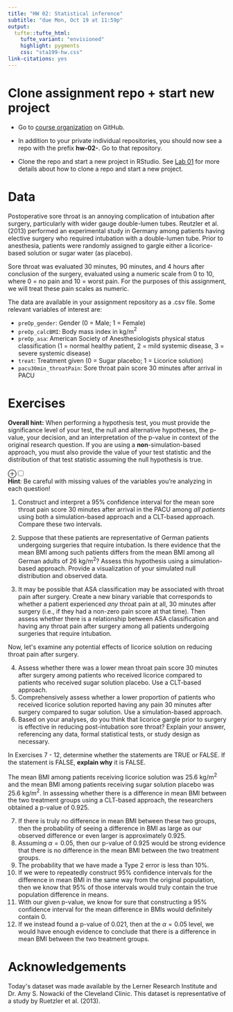 ```yaml
---
title: "HW 02: Statistical inference"
subtitle: "due Mon, Oct 19 at 11:59p"
output: 
  tufte::tufte_html:
    tufte_variant: "envisioned"
    highlight: pygments
    css: "sta199-hw.css"
link-citations: yes
---
```


# Clone assignment repo + start new project

- Go to [course organization](https://www.github.com/sta199-fa20-002) on GitHub.

- In addition to your private individual repositories, you should now see a repo with the prefix **hw-02-**. Go to that repository.
  
- Clone the repo and start a new project in RStudio. See [Lab 01](https://sta199-fa20-002.netlify.app/labs/lab-01-hello-r.html) for more details about how to clone a repo and start a new project.

# Data

Postoperative sore throat is an annoying complication of intubation after 
surgery, particularly with wider gauge double-lumen tubes. Reutzler et al. 
(2013) performed an experimental study in Germany among patients having elective
surgery who required intubation with a double-lumen tube. Prior to anesthesia, 
patients were randomly assigned to gargle either a licorice-based solution or sugar water (as placebo). 

Sore throat was evaluated 30 minutes, 90 minutes, and 4 hours 
after conclusion of the surgery, evaluated using a numeric scale from 0 to 10,
where 0 = no pain and 10 = worst pain. For the purposes of this assignment, we
will treat these pain scales as numeric.

The data are available in your assignment repository as a .csv file. Some 
relevant variables of interest are:

- `preOp_gender`: Gender (0 = Male; 1 = Female)
- `preOp_calcBMI`: Body mass index in kg/m$^2$
- `preOp_asa`: American Society of Anesthesiologists physical status 
classification (1 = normal healthy patient, 2 = mild systemic disease, 3 = 
severe systemic disease)
- `treat`: Treatment given (0 = Sugar placebo; 1 = Licorice solution)
- `pacu30min_throatPain`: Sore throat pain score 30 minutes after arrival in 
PACU

# Exercises

**Overall hint:** When performing a hypothesis test, you must provide the 
significance level of your test, the null and alternative hypotheses, the 
p-value, your decision, and an interpretation of the p-value in context of the 
original research question. If you are using a **non**-simulation-based 
approach, you must also provide the value of your test statistic and the 
distribution of that test statistic assuming the null hypothesis is true.

<label for="tufte-mn-" class="margin-toggle">&#8853;</label><input type="checkbox" id="tufte-mn-" class="margin-toggle"><span class="marginnote"><span style="display: block;"><strong>Hint</strong>: Be careful with missing values of the variables you’re analyzing in each question!</span></span>

1. Construct and interpret a 95% confidence interval for the mean sore throat 
pain score 30 minutes after arrival in the PACU among *all patients* using both
a simulation-based approach and a CLT-based approach. Compare these two 
intervals.

2. Suppose that these patients are representative of German patients undergoing 
surgeries that require intubation. Is there evidence that the mean BMI among
such patients differs from the mean BMI among all German adults of 26 kg/m$^2$?
Assess this hypothesis using a simulation-based approach. 
Provide a visualization of your simulated null distribution and observed data.

3. It may be possible that ASA classification may be associated with throat 
pain after surgery. Create a new binary variable that corresponds to whether
a patient experienced *any* throat pain at all, 30 minutes after surgery (i.e.,
if they had a non-zero pain score at that time). Then assess whether
there is a relationship between ASA classification and having any throat pain
after surgery among all patients undergoing surgeries that require intubation.

Now, let's examine any potential effects of licorice solution on reducing
throat pain after surgery.

4. Assess whether there was a lower mean throat pain 
score 30 minutes after surgery among patients who received licorice compared
to patients who received sugar solution placebo. Use a CLT-based approach.
5. Comprehensively assess whether a lower proportion of patients who received
licorice solution reported having any pain 30 minutes after surgery compared
to sugar solution. Use a simulation-based approach.
6. Based on your analyses, do you think that licorice gargle prior to surgery is
effective in reducing post-intubation sore throat? Explain your answer, 
referencing any data, formal statistical tests, or study design as necessary.

In Exercises 7 - 12, determine whether the statements are TRUE or FALSE. If the 
statement is FALSE, **explain why** it is FALSE.

The mean BMI among patients receiving licorice solution was 25.6 kg/m$^2$ and
the mean BMI among patients receiving sugar solution placebo was 25.6 kg/m$^2$.
In assessing whether there is a difference in mean BMI between the two treatment
groups using a CLT-based approach, the researchers obtained a p-value of 0.925.

7. If there is truly no difference in mean BMI between these two groups, then 
the probability of seeing a difference in BMI as large as our observed
difference or even larger is approximately 0.925.
8. Assuming $\alpha = 0.05$, then our p-value of 0.925 would be strong evidence
that there is no difference in the mean BMI between the two treatment groups.
9. The probability that we have made a Type 2 error is less than 10%.
10. If we were to repeatedly construct 95% confidence intervals for the 
difference in mean BMI in the same way from the original population, then we 
know that 95% of those intervals would truly contain the true population 
difference in means.
11. With our given p-value, we know for sure that constructing a 95% confidence 
interval for the mean difference in BMIs would definitely contain 0.
12. If we instead found a p-value of 0.021, then at the $\alpha = 0.05$ level,
we would have enough evidence to conclude that there is a difference in mean
BMI between the two treatment groups. 


# Acknowledgements

Today's dataset was made available by the Lerner Research Institute and Dr. Amy 
S. Nowacki of the Cleveland Clinic. This dataset is representative of a study by 
Ruetzler et al. (2013).
